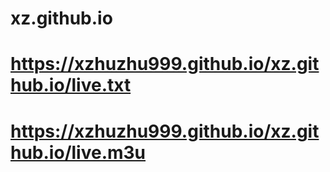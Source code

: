 # xz.github.io
# https://xzhuzhu999.github.io/xz.github.io/live.txt
# https://xzhuzhu999.github.io/xz.github.io/live.m3u
